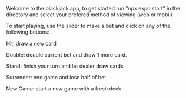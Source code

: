 Welcome to the blackjack app, to get started run "npx expo start" in the directory and select your prefered method of viewing (web or mobil)

To start playing, use the slider to make a bet and click on any of the following buttons:

Hit:
draw a new card

Double:
double current bet and draw 1 more card.

Stand:
finish your turn and let dealer draw cards

Surrender:
end game and lose half of bet

New Game:
start a new game with a fresh deck
